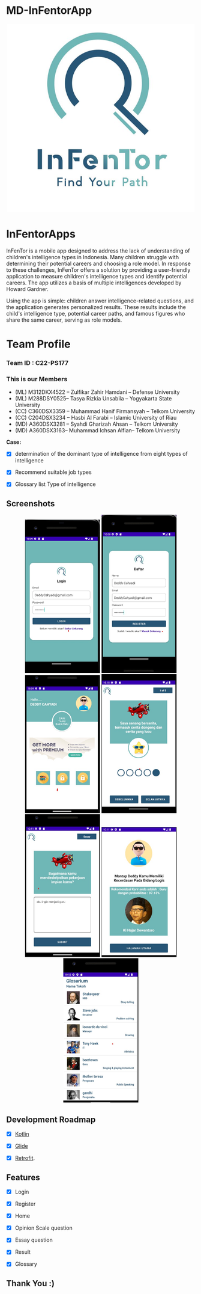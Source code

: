 # MD-InFentorApp
<p align="center">
  <img src="gambar/logo.jpeg" alt="Infentor logo" width="500" />
</p>

# InFentorApps
InFenTor is a mobile app designed to address the lack of understanding of children's intelligence types in Indonesia. Many children struggle with determining their potential careers and choosing a role model. In response to these challenges, InFenTor offers a solution by providing a user-friendly application to measure children's intelligence types and identify potential careers. The app utilizes a basis of multiple intelligences developed by Howard Gardner.

Using the app is simple: children answer intelligence-related questions, and the application generates personalized results. These results include the child's intelligence type, potential career paths, and famous figures who share the same career, serving as role models.

# Team Profile

### Team ID : C22-PS177
### This is our Members

* (ML) M312DKX4522 – Zulfikar Zahir Hamdani – Defense University 
* (ML) M288DSY0525– Tasya Rizkia Unsabila –  Yogyakarta State University 
* (CC) C360DSX3359 – Muhammad Hanif Firmansyah – Telkom University  
* (CC) C204DSX3234 – Hasbi Al Farabi – Islamic University of Riau 
* (MD) A360DSX3281 – Syahdi Gharizah Ahsan – Telkom University 
* (MD) A360DSX3163– Muhammad Ichsan Alfian– Telkom University 

**Case:**

- [x] determination of the dominant type of intelligence from eight types of intelligence
- [x] Recommend suitable job types
- [x] Glossary list Type of intelligence


## Screenshots
<p align="center">
  <img src="gambar/login.jpg" width="200">
  <img src="gambar/register.jpg" width="200">
  <img src="gambar/home.jpg" width="200">
  <img src="gambar/multiplequestion.jpg" width="200">
  <img src="gambar/essay.jpg" width="200">
  <img src="gambar/result.jpg" width="200">
  <img src="gambar/glosarium.jpg" width="200">
</p>

## Development Roadmap
- [x] [Kotlin](https://kotlinlang.org/)
- [x] [Glide](https://github.com/bumptech/glide)
- [x] [Retrofit](https://square.github.io/retrofit/).


## Features
- [x] Login
- [x] Register
- [x] Home
- [x] Opinion Scale question
- [x] Essay question
- [x] Result
- [x] Glossary


## Thank You :)
